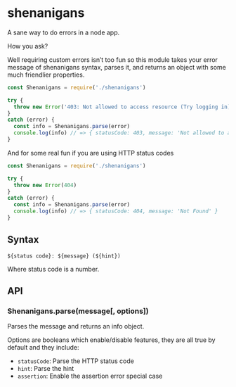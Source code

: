 # shenanigans

A sane way to do errors in a node app.

How you ask?

Well requiring custom errors isn’t too fun so this module takes your error message of shenanigans syntax, parses it, and returns an object with some much friendlier properties.

```js
const Shenanigans = require('./shenanigans')

try {
  throw new Error('403: Not allowed to access resource (Try logging in)')
}
catch (error) {
  const info = Shenanigans.parse(error)
  console.log(info) // => { statusCode: 403, message: 'Not allowed to access resource', hint: 'Try logging in' }
}
```

And for some real fun if you are using HTTP status codes

```js
const Shenanigans = require('./shenanigans')

try {
  throw new Error(404)
}
catch (error) {
  const info = Shenanigans.parse(error)
  console.log(info) // => { statusCode: 404, message: 'Not Found' }
}
```

## Syntax

```
${status code}: ${message} (${hint})
```

Where status code is a number.

## API

### Shenanigans.parse(message[, options])

Parses the message and returns an info object.

Options are booleans which enable/disable features, they are all true by default and they include:

- `statusCode`: Parse the HTTP status code
- `hint`: Parse the hint
- `assertion`: Enable the assertion error special case

